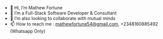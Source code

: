 - 👋 Hi, I’m Mathew Fortune
- 👀 I’m a Full-Stack Software Developer & Consultant
- 💞️ I’m also looking to collaborate with mutual minds 
- 📫 How to reach me : mathewfortune54@gmail.com, +2348160885492 (Whatsapp Only)

<!---
ugoabuchi/ugoabuchi is a ✨ special ✨ repository because its `README.md` (this file) appears on your GitHub profile.
You can click the Preview link to take a look at your changes.
--->
